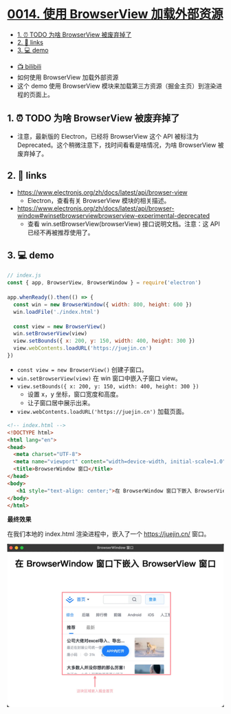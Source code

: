 # [0014. 使用 BrowserView 加载外部资源](https://github.com/Tdahuyou/electron/tree/main/0014.%20%E4%BD%BF%E7%94%A8%20BrowserView%20%E5%8A%A0%E8%BD%BD%E5%A4%96%E9%83%A8%E8%B5%84%E6%BA%90)

<!-- region:toc -->
- [1. ⏰ TODO 为啥 BrowserView 被废弃掉了](#1--todo-为啥-browserview-被废弃掉了)
- [2. 🔗 links](#2--links)
- [3. 💻 demo](#3--demo)
<!-- endregion:toc -->
- [📺 bilibili](https://www.bilibili.com/video/BV1544219774)
- 如何使用 BrowserView 加载外部资源
- 这个 demo 使用 BrowserView 模块来加载第三方资源（掘金主页）到渲染进程的页面上。

## 1. ⏰ TODO 为啥 BrowserView 被废弃掉了

- 注意，最新版的 Electron，已经将 BrowserView 这个 API 被标注为 Deprecated。这个稍微注意下，找时间看看是啥情况，为啥 BrowserView 被废弃掉了。

## 2. 🔗 links

- https://www.electronjs.org/zh/docs/latest/api/browser-view
  - Electron，查看有关 BrowserView 模块的相关描述。
- https://www.electronjs.org/zh/docs/latest/api/browser-window#winsetbrowserviewbrowserview-experimental-deprecated
  - 查看 win.setBrowserView(browserView) 接口说明文档。注意：这 API 已经不再被推荐使用了。

## 3. 💻 demo

```js
// index.js
const { app, BrowserView, BrowserWindow } = require('electron')

app.whenReady().then(() => {
  const win = new BrowserWindow({ width: 800, height: 600 })
  win.loadFile('./index.html')

  const view = new BrowserView()
  win.setBrowserView(view)
  view.setBounds({ x: 200, y: 150, width: 400, height: 300 })
  view.webContents.loadURL('https://juejin.cn')
})
```

- `const view = new BrowserView()` 创建子窗口。
- `win.setBrowserView(view)` 在 win 窗口中嵌入子窗口 view。
- `view.setBounds({ x: 200, y: 150, width: 400, height: 300 })`
  - 设置 x，y 坐标，窗口宽度和高度。
  - 让子窗口居中展示出来。
- `view.webContents.loadURL('https://juejin.cn')` 加载页面。

```html
<!-- index.html -->
<!DOCTYPE html>
<html lang="en">
<head>
  <meta charset="UTF-8">
  <meta name="viewport" content="width=device-width, initial-scale=1.0">
  <title>BrowserWindow 窗口</title>
</head>
<body>
   <h1 style="text-align: center;">在 BrowserWindow 窗口下嵌入 BrowserView 窗口</h1>
</body>
</html>
```

**最终效果**

在我们本地的 index.html 渲染进程中，嵌入了一个 https://juejin.cn/ 窗口。

![](md-imgs/2024-10-07-22-39-51.png)





